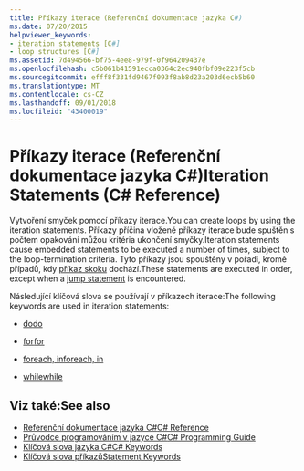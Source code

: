 ```yaml
---
title: Příkazy iterace (Referenční dokumentace jazyka C#)
ms.date: 07/20/2015
helpviewer_keywords:
- iteration statements [C#]
- loop structures [C#]
ms.assetid: 7d494566-bf75-4ee8-979f-0f964209437e
ms.openlocfilehash: c5b061b41591ecca0364c2ec940fbf09e223f5cb
ms.sourcegitcommit: efff8f331fd9467f093f8ab8d23a203d6ecb5b60
ms.translationtype: MT
ms.contentlocale: cs-CZ
ms.lasthandoff: 09/01/2018
ms.locfileid: "43400019"
---
```

# <a name="iteration-statements-c-reference"></a><span data-ttu-id="2ac99-102">Příkazy iterace (Referenční dokumentace jazyka C#)</span><span class="sxs-lookup"><span data-stu-id="2ac99-102">Iteration Statements (C# Reference)</span></span>

<span data-ttu-id="2ac99-103">Vytvoření smyček pomocí příkazy iterace.</span><span class="sxs-lookup"><span data-stu-id="2ac99-103">You can create loops by using the iteration statements.</span></span> <span data-ttu-id="2ac99-104">Příkazy příčina vložené příkazy iterace bude spuštěn s počtem opakování můžou kritéria ukončení smyčky.</span><span class="sxs-lookup"><span data-stu-id="2ac99-104">Iteration statements cause embedded statements to be executed a number of times, subject to the loop-termination criteria.</span></span> <span data-ttu-id="2ac99-105">Tyto příkazy jsou spouštěny v pořadí, kromě případů, kdy [příkaz skoku](jump-statements.md) dochází.</span><span class="sxs-lookup"><span data-stu-id="2ac99-105">These statements are executed in order, except when a [jump statement](jump-statements.md) is encountered.</span></span>

<span data-ttu-id="2ac99-106">Následující klíčová slova se používají v příkazech iterace:</span><span class="sxs-lookup"><span data-stu-id="2ac99-106">The following keywords are used in iteration statements:</span></span>

- [<span data-ttu-id="2ac99-107">do</span><span class="sxs-lookup"><span data-stu-id="2ac99-107">do</span></span>](do.md)

- [<span data-ttu-id="2ac99-108">for</span><span class="sxs-lookup"><span data-stu-id="2ac99-108">for</span></span>](for.md)

- [<span data-ttu-id="2ac99-109">foreach, in</span><span class="sxs-lookup"><span data-stu-id="2ac99-109">foreach, in</span></span>](foreach-in.md)

- [<span data-ttu-id="2ac99-110">while</span><span class="sxs-lookup"><span data-stu-id="2ac99-110">while</span></span>](while.md)

## <a name="see-also"></a><span data-ttu-id="2ac99-111">Viz také:</span><span class="sxs-lookup"><span data-stu-id="2ac99-111">See also</span></span>

- [<span data-ttu-id="2ac99-112">Referenční dokumentace jazyka C#</span><span class="sxs-lookup"><span data-stu-id="2ac99-112">C# Reference</span></span>](../index.md)  
- [<span data-ttu-id="2ac99-113">Průvodce programováním v jazyce C#</span><span class="sxs-lookup"><span data-stu-id="2ac99-113">C# Programming Guide</span></span>](../../programming-guide/index.md)  
- [<span data-ttu-id="2ac99-114">Klíčová slova jazyka C#</span><span class="sxs-lookup"><span data-stu-id="2ac99-114">C# Keywords</span></span>](index.md)  
- [<span data-ttu-id="2ac99-115">Klíčová slova příkazů</span><span class="sxs-lookup"><span data-stu-id="2ac99-115">Statement Keywords</span></span>](statement-keywords.md)
